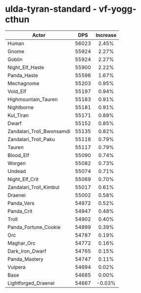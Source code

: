 # ulda-tyran-standard - vf-yogg-cthun
| Actor | DPS | Increase |
|---|:---:|:---:|
|Human|56023|2.45%|
|Gnome|55924|2.27%|
|Goblin|55924|2.27%|
|Night_Elf_Haste|55900|2.22%|
|Panda_Haste|55596|1.67%|
|Mechagnome|55203|0.95%|
|Void_Elf|55197|0.94%|
|Highmountain_Tauren|55183|0.91%|
|Nightborne|55181|0.91%|
|Kul_Tiran|55171|0.89%|
|Dwarf|55152|0.85%|
|Zandalari_Troll_Bwonsamdi|55135|0.82%|
|Zandalari_Troll_Paku|55118|0.79%|
|Tauren|55117|0.79%|
|Blood_Elf|55090|0.74%|
|Worgen|55082|0.73%|
|Undead|55074|0.71%|
|Night_Elf_Crit|55069|0.70%|
|Zandalari_Troll_Kimbul|55017|0.61%|
|Draenei|55002|0.58%|
|Panda_Vers|54972|0.52%|
|Panda_Crit|54947|0.48%|
|Troll|54902|0.40%|
|Panda_Fortune_Cookie|54899|0.39%|
|Orc|54787|0.19%|
|Maghar_Orc|54772|0.16%|
|Dark_Iron_Dwarf|54765|0.15%|
|Panda_Mastery|54747|0.11%|
|Vulpera|54694|0.02%|
|Base|54685|0.00%|
|Lightforged_Draenei|54667|-0.03%|
